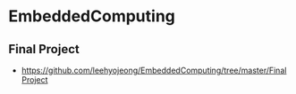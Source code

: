 # EmbeddedComputing

## Final Project
- https://github.com/leehyojeong/EmbeddedComputing/tree/master/FinalProject
